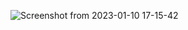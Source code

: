 ![Screenshot from 2023-01-10 17-15-42](https://user-images.githubusercontent.com/23657902/211567036-fd4a5931-08bb-40cd-898b-07629fbb0ed7.png)
